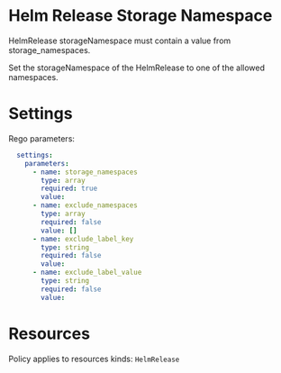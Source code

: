 # Helm Release Storage Namespace

HelmRelease storageNamespace must contain a value from storage_namespaces.

Set the storageNamespace of the HelmRelease to one of the allowed namespaces.

# Settings

Rego parameters:
```yaml
  settings:
    parameters:
      - name: storage_namespaces
        type: array
        required: true
        value:
      - name: exclude_namespaces
        type: array
        required: false
        value: []
      - name: exclude_label_key
        type: string
        required: false
        value:
      - name: exclude_label_value
        type: string
        required: false
        value:
```

# Resources
Policy applies to resources kinds:
`HelmRelease`
